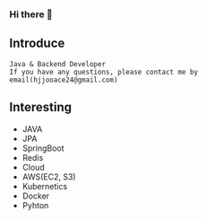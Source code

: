 ### Hi there 👋

## Introduce
```
Java & Backend Developer
If you have any questions, please contact me by email(hjjooace24@gmail.com)
```

## Interesting
- JAVA
- JPA
- SpringBoot
- Redis
- Cloud
- AWS(EC2, S3)
- Kubernetics
- Docker
- Pyhton

